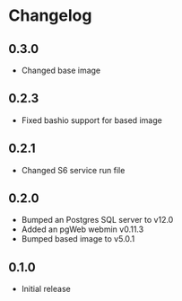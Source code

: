 # Changelog
## 0.3.0
- Changed base image

## 0.2.3
- Fixed bashio support for based image

## 0.2.1
- Changed S6 service run file

## 0.2.0
- Bumped an Postgres SQL server to v12.0
- Added an pgWeb webmin v0.11.3
- Bumped based image to v5.0.1

## 0.1.0
- Initial release
